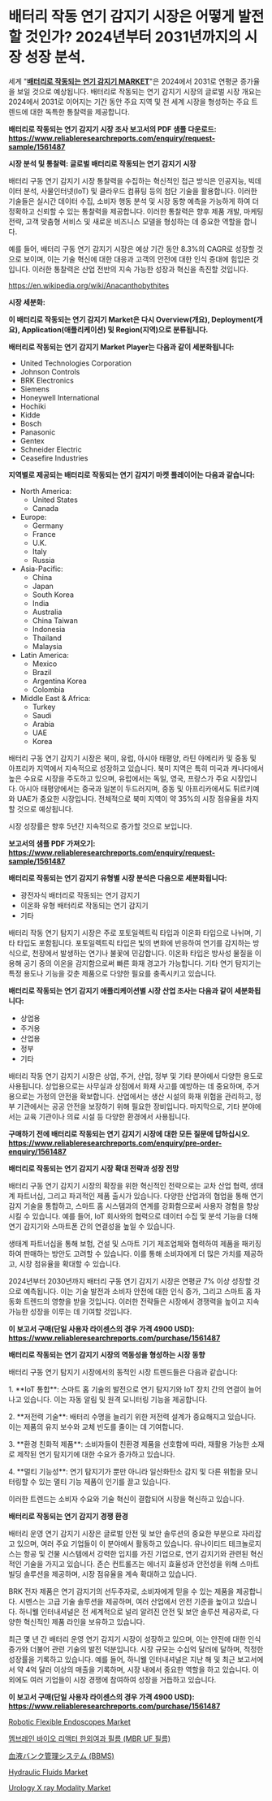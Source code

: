 <p><h1>배터리 작동 연기 감지기 시장은 어떻게 발전할 것인가? 2024년부터 2031년까지의 시장 성장 분석.</h1></p><p>세계 "<strong><a href="https://www.reliableresearchreports.com/battery-operated-smoke-detectors-r1561487">배터리로 작동되는 연기 감지기 MARKET</a></strong>"은 2024에서 2031로 연평균 증가율을 보일 것으로 예상됩니다. 배터리로 작동되는 연기 감지기 시장의 글로벌 시장 개요는 2024에서 2031로 이어지는 기간 동안 주요 지역 및 전 세계 시장을 형성하는 주요 트렌드에 대한 독특한 통찰력을 제공합니다.</p>
<p><strong>배터리로 작동되는 연기 감지기 시장 조사 보고서의 PDF 샘플 다운로드: <a href="https://www.reliableresearchreports.com/enquiry/request-sample/1561487">https://www.reliableresearchreports.com/enquiry/request-sample/1561487</a></strong></p>
<p><strong>시장 분석 및 통찰력: 글로벌 배터리로 작동되는 연기 감지기 시장</strong></p>
<p><p>배터리 구동 연기 감지기 시장 통찰력을 수집하는 혁신적인 접근 방식은 인공지능, 빅데이터 분석, 사물인터넷(IoT) 및 클라우드 컴퓨팅 등의 첨단 기술을 활용합니다. 이러한 기술들은 실시간 데이터 수집, 소비자 행동 분석 및 시장 동향 예측을 가능하게 하여 더 정확하고 신뢰할 수 있는 통찰력을 제공합니다. 이러한 통찰력은 향후 제품 개발, 마케팅 전략, 고객 맞춤형 서비스 및 새로운 비즈니스 모델을 형성하는 데 중요한 역할을 합니다. </p><p>예를 들어, 배터리 구동 연기 감지기 시장은 예상 기간 동안 8.3%의 CAGR로 성장할 것으로 보이며, 이는 기술 혁신에 대한 대응과 고객의 안전에 대한 인식 증대에 힘입은 것입니다. 이러한 통찰력은 산업 전반의 지속 가능한 성장과 혁신을 촉진할 것입니다.</p></p>
<p><a href="%7CAUTHORITHY_DOMAIN_URL%7C">https://en.wikipedia.org/wiki/Anacanthobythites</a></p>
<p><strong>시장 세분화:</strong></p>
<p><strong>이 배터리로 작동되는 연기 감지기 Market은 다시 Overview(개요), Deployment(개요), Application(애플리케이션) 및 Region(지역)으로 분류됩니다.</strong></p>
<p><strong>배터리로 작동되는 연기 감지기 Market Player는 다음과 같이 세분화됩니다:</strong></p>
<p><ul><li>United Technologies Corporation</li><li>Johnson Controls</li><li>BRK Electronics</li><li>Siemens</li><li>Honeywell International</li><li>Hochiki</li><li>Kidde</li><li>Bosch</li><li>Panasonic</li><li>Gentex</li><li>Schneider Electric</li><li>Ceasefire Industries</li></ul></p>
<p><strong>지역별로 제공되는 배터리로 작동되는 연기 감지기 마켓 플레이어는 다음과 같습니다:</strong></p>
<p><ul>
    <li>
        North America:
        <ul>
            <li>United States</li>
            <li>Canada</li>
        </ul>
    </li>
    <li>
        Europe:
        <ul>
            <li>Germany</li>
            <li>France</li>
            <li>U.K.</li>
            <li>Italy</li>
            <li>Russia</li>
        </ul>
    </li>
    <li>
        Asia-Pacific:
        <ul>
            <li>China</li>
            <li>Japan</li>
            <li>South Korea</li>
            <li>India</li>
            <li>Australia</li>
            <li>China Taiwan</li>
            <li>Indonesia</li>
            <li>Thailand</li>
            <li>Malaysia</li>
        </ul>
    </li>
    <li>
        Latin America:
        <ul>
            <li>Mexico</li>
            <li>Brazil</li>
            <li>Argentina Korea</li>
            <li>Colombia</li>
        </ul>
    </li>
    <li>
        Middle East & Africa:
        <ul>
            <li>Turkey</li>
            <li>Saudi</li>
            <li>Arabia</li>
            <li>UAE</li>
            <li>Korea</li>
        </ul>
    </li>
    </ul></p>
<p><p>배터리 구동 연기 감지기 시장은 북미, 유럽, 아시아 태평양, 라틴 아메리카 및 중동 및 아프리카 지역에서 지속적으로 성장하고 있습니다. 북미 지역은 특히 미국과 캐나다에서 높은 수요로 시장을 주도하고 있으며, 유럽에서는 독일, 영국, 프랑스가 주요 시장입니다. 아시아 태평양에서는 중국과 일본이 두드러지며, 중동 및 아프리카에서도 튀르키예와 UAE가 중요한 시장입니다. 전체적으로 북미 지역이 약 35%의 시장 점유율을 차지할 것으로 예상됩니다. </p><p>시장 성장률은 향후 5년간 지속적으로 증가할 것으로 보입니다.</p></p>
<p><strong>보고서의 샘플 PDF 가져오기: <a href="https://www.reliableresearchreports.com/enquiry/request-sample/1561487">https://www.reliableresearchreports.com/enquiry/request-sample/1561487</a></strong></p>
<p><strong>배터리로 작동되는 연기 감지기 유형별 시장 분석은 다음으로 세분화됩니다:</strong></p>
<p><ul><li>광전자식 배터리로 작동되는 연기 감지기</li><li>이온화 유형 배터리로 작동되는 연기 감지기</li><li>기타</li></ul></p>
<p><p>배터리 작동 연기 탐지기 시장은 주로 포토일렉트릭 타입과 이온화 타입으로 나뉘며, 기타 타입도 포함됩니다. 포토일렉트릭 타입은 빛의 변화에 반응하여 연기를 감지하는 방식으로, 천장에서 발생하는 연기나 불꽃에 민감합니다. 이온화 타입은 방사성 물질을 이용해 공기 중의 이온을 감지함으로써 빠른 화재 경고가 가능합니다. 기타 연기 탐지기는 특정 용도나 기능을 갖춘 제품으로 다양한 필요를 충족시키고 있습니다.</p></p>
<p><strong>배터리로 작동되는 연기 감지기 애플리케이션별 시장 산업 조사는 다음과 같이 세분화됩니다:</strong></p>
<p><ul><li>상업용</li><li>주거용</li><li>산업용</li><li>정부</li><li>기타</li></ul></p>
<p><p>배터리 작동 연기 감지기 시장은 상업, 주거, 산업, 정부 및 기타 분야에서 다양한 용도로 사용됩니다. 상업용으로는 사무실과 상점에서 화재 사고를 예방하는 데 중요하며, 주거용으로는 가정의 안전을 확보합니다. 산업에서는 생산 시설의 화재 위험을 관리하고, 정부 기관에서는 공공 안전을 보장하기 위해 필요한 장비입니다. 마지막으로, 기타 분야에서는 교육 기관이나 의료 시설 등 다양한 환경에서 사용됩니다.</p></p>
<p><strong>구매하기 전에 배터리로 작동되는 연기 감지기 시장에 대한 모든 질문에 답하십시오. <a href="https://www.reliableresearchreports.com/enquiry/pre-order-enquiry/1561487">https://www.reliableresearchreports.com/enquiry/pre-order-enquiry/1561487</a></strong></p>
<p><strong>배터리로 작동되는 연기 감지기 시장 확대 전략과 성장 전망</strong></p>
<p><p>배터리 구동 연기 감지기 시장의 확장을 위한 혁신적인 전략으로는 교차 산업 협력, 생태계 파트너십, 그리고 파괴적인 제품 출시가 있습니다. 다양한 산업과의 협업을 통해 연기 감지 기술을 통합하고, 스마트 홈 시스템과의 연계를 강화함으로써 사용자 경험을 향상시킬 수 있습니다. 예를 들어, IoT 회사와의 협력으로 데이터 수집 및 분석 기능을 더해 연기 감지기와 스마트폰 간의 연결성을 높일 수 있습니다.</p><p>생태계 파트너십을 통해 보험, 건설 및 스마트 기기 제조업체와 협력하여 제품을 패키징하여 판매하는 방안도 고려할 수 있습니다. 이를 통해 소비자에게 더 많은 가치를 제공하고, 시장 점유율을 확대할 수 있습니다.</p><p>2024년부터 2030년까지 배터리 구동 연기 감지기 시장은 연평균 7% 이상 성장할 것으로 예측됩니다. 이는 기술 발전과 소비자 안전에 대한 인식 증가, 그리고 스마트 홈 자동화 트렌드의 영향을 받을 것입니다. 이러한 전략들은 시장에서 경쟁력을 높이고 지속 가능한 성장을 이루는 데 기여할 것입니다.</p></p>
<p><strong>이 보고서 구매(단일 사용자 라이센스의 경우 가격 4900 USD): <a href="https://www.reliableresearchreports.com/purchase/1561487">https://www.reliableresearchreports.com/purchase/1561487</a></strong></p>
<p><strong>배터리로 작동되는 연기 감지기 시장의 역동성을 형성하는 시장 동향</strong></p>
<p><p>배터리 구동 연기 탐지기 시장에서의 동적인 시장 트렌드들은 다음과 같습니다:</p><p>1. **IoT 통합**: 스마트 홈 기술의 발전으로 연기 탐지기와 IoT 장치 간의 연결이 늘어나고 있습니다. 이는 자동 알림 및 원격 모니터링 기능을 제공합니다.</p><p>2. **저전력 기술**: 배터리 수명을 늘리기 위한 저전력 설계가 중요해지고 있습니다. 이는 제품의 유지 보수와 교체 빈도를 줄이는 데 기여합니다.</p><p>3. **환경 친화적 제품**: 소비자들이 친환경 제품을 선호함에 따라, 재활용 가능한 소재로 제작된 연기 탐지기에 대한 수요가 증가하고 있습니다.</p><p>4. **멀티 기능성**: 연기 탐지기가 뿐만 아니라 일산화탄소 감지 및 다른 위험을 모니터링할 수 있는 멀티 기능 제품이 인기를 끌고 있습니다.</p><p>이러한 트렌드는 소비자 수요와 기술 혁신이 결합되어 시장을 혁신하고 있습니다.</p></p>
<p><strong>배터리로 작동되는 연기 감지기 경쟁 환경</strong></p>
<p><p>배터리 운영 연기 감지기 시장은 글로벌 안전 및 보안 솔루션의 중요한 부분으로 자리잡고 있으며, 여러 주요 기업들이 이 분야에서 활동하고 있습니다. 유나이티드 테크놀로지스는 항공 및 건물 시스템에서 강력한 입지를 가진 기업으로, 연기 감지기와 관련된 혁신적인 기술을 가지고 있습니다. 존슨 컨트롤즈는 에너지 효율성과 안전성을 위해 스마트 빌딩 솔루션을 제공하며, 시장 점유율을 계속 확대하고 있습니다.</p><p>BRK 전자 제품은 연기 감지기의 선두주자로, 소비자에게 믿을 수 있는 제품을 제공합니다. 시멘스는 고급 기술 솔루션을 제공하며, 여러 산업에서 안전 기준을 높이고 있습니다. 하니웰 인터내셔널은 전 세계적으로 널리 알려진 안전 및 보안 솔루션 제공자로, 다양한 혁신적인 제품 라인을 보유하고 있습니다.</p><p>최근 몇 년 간 배터리 운영 연기 감지기 시장이 성장하고 있으며, 이는 안전에 대한 인식 증가와 더불어 관련 기술의 발전 덕분입니다. 시장 규모는 수십억 달러에 달하며, 적정한 성장률을 기록하고 있습니다. 예를 들어, 하니웰 인터내셔널은 지난 해 및 최근 보고서에서 약 4억 달러 이상의 매출을 기록하며, 시장 내에서 중요한 역할을 하고 있습니다. 이 외에도 여러 기업들이 시장 경쟁에 참여하여 성장을 거듭하고 있습니다.</p></p>
<p><strong>이 보고서 구매(단일 사용자 라이센스의 경우 가격 4900 USD): <a href="https://www.reliableresearchreports.com/purchase/1561487">https://www.reliableresearchreports.com/purchase/1561487</a></strong></p>
<p><p><a href="https://github.com/aiko92han/Market-Research-Report-List-1/blob/main/robotic-flexible-endoscopes-market.md">Robotic Flexible Endoscopes Market</a></p><p><a href="https://medium.com/@anil.parihar/%EA%B8%80%EB%A1%9C%EB%B2%8C-%EB%A7%89-%EC%83%9D%EB%AC%BC%EB%B0%98%EC%9D%91%EA%B8%B0-%EC%B4%88%EC%97%AC%EA%B3%BC%EB%A7%89-mbr-uf-%ED%95%84%EB%A6%84-%EC%8B%9C%EC%9E%A5-%EB%8F%99%ED%96%A5-%EC%98%88%EC%B8%A1-%EB%B0%8F-%EC%8B%9C%EC%9E%A5-%EC%A0%84%EB%9E%B5-%EB%B6%84%EC%84%9D-2024-2031-af5d5ffb16de">멤브레인 바이오 리액터 한외여과 필름 (MBR UF 필름)</a></p><p><a href="https://medium.com/@titusboyer1/%E8%A1%80%E6%B6%B2%E9%8A%80%E8%A1%8C%E7%AE%A1%E7%90%86%E3%82%B7%E3%82%B9%E3%83%86%E3%83%A0-bbms-%E5%B8%82%E5%A0%B4%E3%81%AE%E6%B4%9E%E5%AF%9F-%E5%B8%82%E5%A0%B4%E8%A3%BD%E5%93%81-%E5%9C%B0%E5%9F%9F%E5%88%86%E6%9E%90%E3%81%AF-2024%E5%B9%B4%E3%81%8B%E3%82%892031%E5%B9%B4%E3%81%BE%E3%81%A7%E3%81%AE%E6%9C%9F%E9%96%93%E3%81%AB%E4%BA%88%E6%B8%AC%E3%81%95%E3%82%8C%E3%81%A6%E3%81%84%E3%81%BE%E3%81%99-6c7fc4d78d4c">血液バンク管理システム (BBMS)</a></p><p><a href="https://medium.com/@siregarjefri23_12225/hydraulic-fluids-industry-analysis-report-its-market-size-share-trends-by-application-region-aa55d5a7a7a9">Hydraulic Fluids Market</a></p><p><a href="https://github.com/GraceTurner587/Market-Research-Report-List-1/blob/main/urology-x-ray-modality-market.md">Urology X ray Modality Market</a></p></p>
